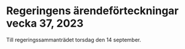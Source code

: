 # Regeringens ärendeförteckningar vecka 37, 2023

Till regeringssammanträdet torsdag den 14 september.
